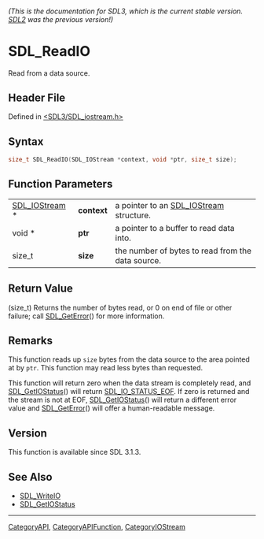 ###### (This is the documentation for SDL3, which is the current stable version. [SDL2](https://wiki.libsdl.org/SDL2/) was the previous version!)
# SDL_ReadIO

Read from a data source.

## Header File

Defined in [<SDL3/SDL_iostream.h>](https://github.com/libsdl-org/SDL/blob/main/include/SDL3/SDL_iostream.h)

## Syntax

```c
size_t SDL_ReadIO(SDL_IOStream *context, void *ptr, size_t size);
```

## Function Parameters

|                                |             |                                                         |
| ------------------------------ | ----------- | ------------------------------------------------------- |
| [SDL_IOStream](SDL_IOStream) * | **context** | a pointer to an [SDL_IOStream](SDL_IOStream) structure. |
| void *                         | **ptr**     | a pointer to a buffer to read data into.                |
| size_t                         | **size**    | the number of bytes to read from the data source.       |

## Return Value

(size_t) Returns the number of bytes read, or 0 on end of file or other
failure; call [SDL_GetError](SDL_GetError)() for more information.

## Remarks

This function reads up `size` bytes from the data source to the area
pointed at by `ptr`. This function may read less bytes than requested.

This function will return zero when the data stream is completely read, and
[SDL_GetIOStatus](SDL_GetIOStatus)() will return
[SDL_IO_STATUS_EOF](SDL_IO_STATUS_EOF). If zero is returned and the stream
is not at EOF, [SDL_GetIOStatus](SDL_GetIOStatus)() will return a different
error value and [SDL_GetError](SDL_GetError)() will offer a human-readable
message.

## Version

This function is available since SDL 3.1.3.

## See Also

- [SDL_WriteIO](SDL_WriteIO)
- [SDL_GetIOStatus](SDL_GetIOStatus)

----
[CategoryAPI](CategoryAPI), [CategoryAPIFunction](CategoryAPIFunction), [CategoryIOStream](CategoryIOStream)

